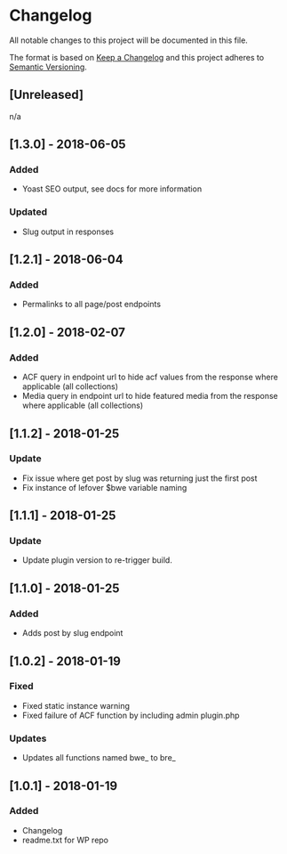 # Changelog
All notable changes to this project will be documented in this file.

The format is based on [Keep a Changelog](http://keepachangelog.com/en/1.0.0/)
and this project adheres to [Semantic Versioning](http://semver.org/spec/v2.0.0.html).

## [Unreleased]
n/a

## [1.3.0] - 2018-06-05
### Added
- Yoast SEO output, see docs for more information

### Updated
- Slug output in responses

## [1.2.1] - 2018-06-04
### Added
- Permalinks to all page/post endpoints

## [1.2.0] - 2018-02-07
### Added
- ACF query in endpoint url to hide acf values from the response where applicable (all collections)
- Media query in endpoint url to hide featured media from the response where applicable (all collections)

## [1.1.2] - 2018-01-25
### Update
- Fix issue where get post by slug was returning just the first post
- Fix instance of lefover $bwe variable naming

## [1.1.1] - 2018-01-25
### Update
- Update plugin version to re-trigger build.

## [1.1.0] - 2018-01-25
### Added
- Adds post by slug endpoint

## [1.0.2] - 2018-01-19
### Fixed
- Fixed static instance warning
- Fixed failure of ACF function by including admin plugin.php

### Updates
- Updates all functions named bwe_ to bre_

## [1.0.1] - 2018-01-19
### Added
- Changelog
- readme.txt for WP repo
